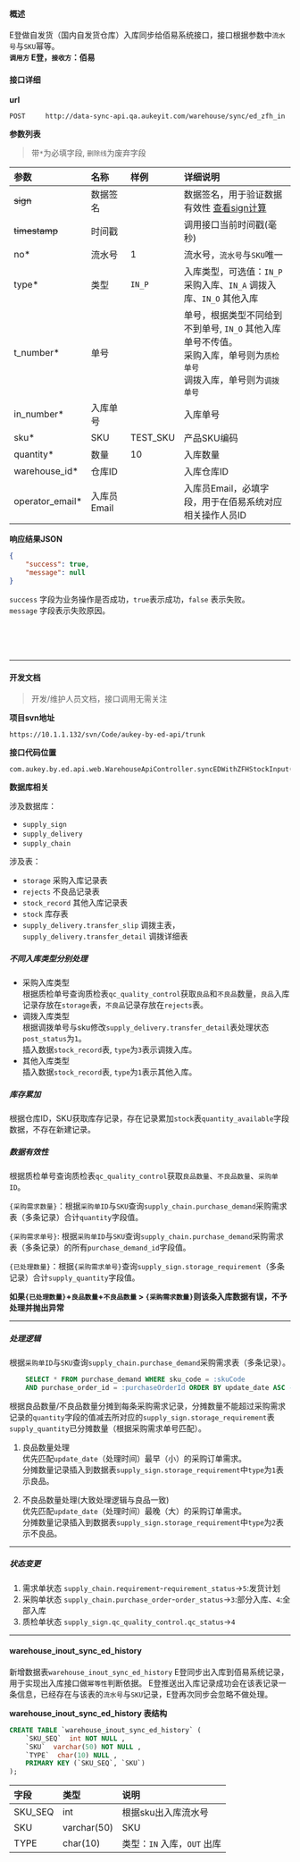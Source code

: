 #### 概述
E登做自发货（国内自发货仓库）入库同步给佰易系统接口，接口根据参数中`流水号`与`SKU`幂等。<br />
__`调用方` E登，`接收方`：佰易__

#### 接口详细

__url__

```text
POST     http://data-sync-api.qa.aukeyit.com/warehouse/sync/ed_zfh_in
```

__参数列表__
> 带`*`为必填字段, `删除线`为废弃字段

| 参数             | 名称        | 样例     | 详细说明                                                                                                            |
|:----------------|:-----------|:---------|:-------------------------------------------------------------------------------------------------------------------|
| ~~sign~~        | 数据签名    |          | 数据签名，用于验证数据有效性 [查看sign计算](/modules/data-init/sign_build)                                             |
| ~~timestamp~~   | 时间戳      |          | 调用接口当前时间戳(毫秒)                                                                                              |
| no*             | 流水号      | 1        | 流水号，`流水号`与`SKU`唯一                                                                                          |
| type*           | 类型        | `IN_P`   | 入库类型，可选值：`IN_P` 采购入库、`IN_A` 调拨入库、`IN_O` 其他入库                                                      |
| t_number*       | 单号        |          | 单号，根据类型不同给到不到单号, `IN_O` 其他入库单号不传值。<br/>采购入库，单号则为`质检单号` <br/>调拨入库，单号则为`调拨单号`  |
| in_number*      | 入库单号    |          | 入库单号                                                                                                            |
| sku*            | SKU        | TEST_SKU | 产品SKU编码                                                                                                         |
| quantity*       | 数量        | 10       | 入库数量                                                                                                            |
| warehouse_id*   | 仓库ID      |          | 入库仓库ID                                                                                                          |
| operator_email* | 入库员Email |          | 入库员Email，必填字段，用于在佰易系统对应相关操作人员ID                                                                  |


__响应结果JSON__

```json
{
    "success": true,
    "message": null
}
```
`success` 字段为业务操作是否成功，`true`表示成功，`false` 表示失败。 <br />
`message` 字段表示失败原因。

<br /><br /><br />

---

#### 开发文档
> 开发/维护人员文档，接口调用无需关注

__项目svn地址__
```text
https://10.1.1.132/svn/Code/aukey-by-ed-api/trunk
```

__接口代码位置__
```text
com.aukey.by.ed.api.web.WarehouseApiController.syncEDWithZFHStockInput(request)
```


__数据库相关__

涉及数据库：
- `supply_sign`
- `supply_delivery`
- `supply_chain`

涉及表：
- `storage`   采购入库记录表
- `rejects`  不良品记录表
- `stock_record` 其他入库记录表
- `stock` 库存表
- `supply_delivery.transfer_slip` 调拨主表，`supply_delivery.transfer_detail` 调拨详细表

##### 不同入库类型分别处理
- 采购入库类型 <br />
    根据质检单号查询质检表`qc_quality_control`获取`良品`和`不良品`数量，`良品`入库记录存放在`storage`表，`不良品`记录存放在`rejects`表。 <br />
- 调拨入库类型 <br />
    根据调拨单号与sku修改`supply_delivery.transfer_detail`表处理状态`post_status`为`1`。<br/>
    插入数据`stock_record`表, `type`为`3`表示调拨入库。
- 其他入库类型 <br />
    插入数据`stock_record`表, `type`为`1`表示其他入库。

##### 库存累加
根据仓库ID，SKU获取库存记录，存在记录累加`stock`表`quantity_available`字段数据，不存在新建记录。

##### 数据有效性

根据质检单号查询质检表`qc_quality_control`获取`良品数量`、`不良品数量`、`采购单ID`。 <br />

`{采购需求数量}`：根据`采购单ID`与`SKU`查询`supply_chain.purchase_demand`采购需求表（多条记录）合计`quantity`字段值。 <br />

`{采购需求单号}`: 根据`采购单ID`与`SKU`查询`supply_chain.purchase_demand`采购需求表（多条记录）的所有`purchase_demand_id`字段值。 <br />

`{已处理数量}`：根据`{采购需求单号}`查询`supply_sign.storage_requirement`（多条记录）合计`supply_quantity`字段值。 <br />

__如果`{已处理数量}`+`良品数量`+`不良品数量` > `{采购需求数量}`则该条入库数据有误，不予处理并抛出异常__

---

##### 处理逻辑
根据`采购单ID`与`SKU`查询`supply_chain.purchase_demand`采购需求表（多条记录）。<br />
```sql
    SELECT * FROM purchase_demand WHERE sku_code = :skuCode 
    AND purchase_order_id = :purchaseOrderId ORDER BY update_date ASC --不良品为：DESC
```
根据良品数量/不良品数量分摊到每条采购需求记录，分摊数量不能超过采购需求记录的`quantity`字段的值减去所对应的`supply_sign.storage_requirement`表`supply_quantity`已分摊数量（根据采购需求单号匹配）。
1.  良品数量处理 <br />
    优先匹配`update_date`（处理时间）最早（小）的采购订单需求。<br />
    分摊数量记录插入到数据表`supply_sign.storage_requirement`中`type`为`1`表示良品。

2.  不良品数量处理(大致处理逻辑与良品一致) <br />
    优先匹配`update_date`（处理时间）最晚（大）的采购订单需求。<br />
    分摊数量记录插入到数据表`supply_sign.storage_requirement`中`type`为`2`表示不良品。

---


##### 状态变更

1.  需求单状态
    `supply_chain.requirement`-`requirement_status`->`5`:发货计划
2.  采购单状态
    `supply_chain.purchase_order`-`order_status`->`3`:部分入库、`4`:全部入库
3.  质检单状态
    `supply_sign.qc_quality_control.qc_status`->`4`

---


#### warehouse_inout_sync_ed_history
新增数据表`warehouse_inout_sync_ed_history` E登同步出入库到佰易系统记录，用于实现出入库接口做`幂等性`判断依据。
E登推送出入库记录成功会在该表记录一条信息，已经存在与该表的`流水号`与`SKU`记录，E登再次同步会忽略不做处理。

__warehouse_inout_sync_ed_history 表结构__
```sql
CREATE TABLE `warehouse_inout_sync_ed_history` (
    `SKU_SEQ`  int NOT NULL ,
    `SKU`  varchar(50) NOT NULL ,
    `TYPE`  char(10) NULL ,
    PRIMARY KEY (`SKU_SEQ`, `SKU`)
);
```

| 字段     | 类型         | 说明                       |
|:--------|:------------|:--------------------------|
| SKU_SEQ | int         | 根据sku出入库流水号         |
| SKU     | varchar(50) | SKU                       |
| TYPE    | char(10)    | 类型：`IN` 入库，`OUT` 出库 |


